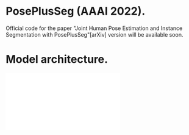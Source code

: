 # PosePlusSeg (AAAI 2022).

Official code for the paper "Joint Human Pose Estimation and Instance Segmentation with PosePlusSeg"[arXiv] version will be available soon.

# Model architecture. 
![](demo_result/N_Model_AAAI.pdf)

